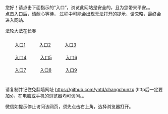 您好！请点击下面指示的“入口”，浏览此网站是安全的，且为您带来平安。。 <br/>
点击入口后，请耐心等待， 过程中可能会出现无法打开的提示，请忽略，最终会进入网站. </br>

法轮大法在长春<br/>
<div style="padding:10px"><a style="margin:20px" target="_blank" href="https://d39wyba5t2xkr5.cloudfront.net/2Qpsp?pkbopz" id="ccLink1" rel="nofollow">入口1</a> <a target="_blank" style="margin:20px" href="https://d1y5o7bqznb1iq.cloudfront.net/2Qpsp?woyuho" id="ccLink2" rel="nofollow">入口2</a> <a style="margin:20px" target="_blank" href="https://d39rjnekxvv7xc.cloudfront.net/2Qpsp?jfboxwh" id="ccLink3" rel="nofollow">入口3</a></div>

<div style="padding:10px" ><a style="margin:20px" target="_blank" href="https://d39wyba5t2xkr5.cloudfront.net/2Qpsp?pkbopz" id="ccLink4" rel="nofollow">入口4</a> <a style="margin:20px" href="https://d1y5o7bqznb1iq.cloudfront.net/2Qpsp?woyuho" target="_blank" id="ccLink5" rel="nofollow">入口5</a> <a style="margin:20px" href="https://d39rjnekxvv7xc.cloudfront.net/2Qpsp?jfboxwh" target="_blank" id="ccLink6" rel="nofollow">入口6</a></div>

<div style="padding:10px"><a style="margin:20px" target="_blank" href="https://d39wyba5t2xkr5.cloudfront.net/2Qpsp?pkbopz" id="ccLink7" rel="nofollow">入口7</a> <a style="margin:20px" href="https://d1y5o7bqznb1iq.cloudfront.net/2Qpsp?woyuho" target="_blank" id="ccLink8" rel="nofollow">入口8</a> <a style="margin:20px" target="_blank" href="https://d39rjnekxvv7xc.cloudfront.net/2Qpsp?jfboxwh" id="ccLink9" rel="nofollow">入口9</a></div>

<br/>



请复制并记住免翻墙网址 https://github.com/yntd/changchunzx (http后一定要加s)，在电脑或手机的浏览器均可访问。。<br/>

微信如提示停止访问该网页，须先点击右上角，选择浏览器打开。
